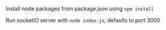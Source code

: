 Install node packages from package.json using `npm install`

Run socketIO server with `node index.js`, defaults to port 3000

